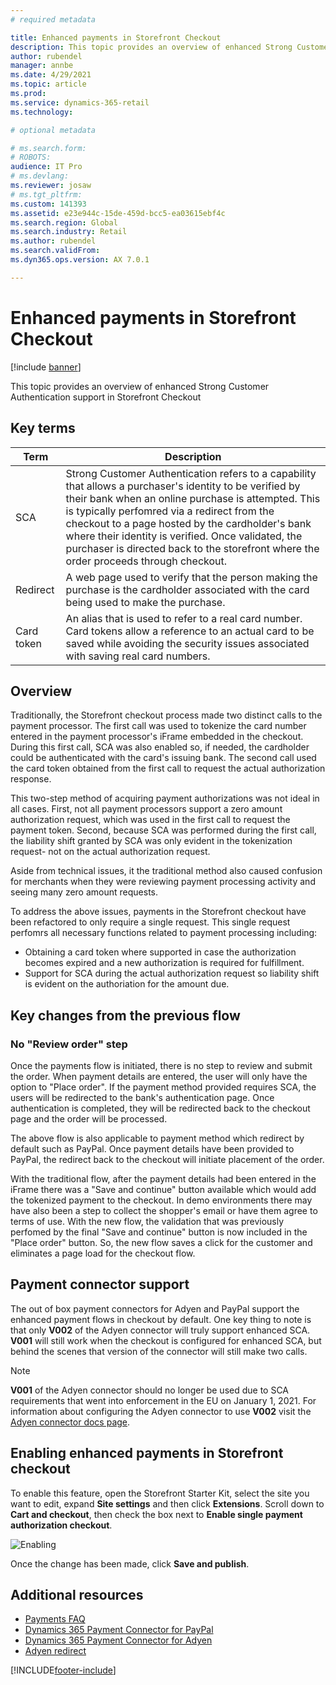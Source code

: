 ```yaml
---
# required metadata

title: Enhanced payments in Storefront Checkout
description: This topic provides an overview of enhanced Strong Customer Authentication support for Storefront checkout
author: rubendel
manager: annbe
ms.date: 4/29/2021
ms.topic: article
ms.prod: 
ms.service: dynamics-365-retail
ms.technology: 

# optional metadata

# ms.search.form: 
# ROBOTS: 
audience: IT Pro
# ms.devlang: 
ms.reviewer: josaw
# ms.tgt_pltfrm: 
ms.custom: 141393
ms.assetid: e23e944c-15de-459d-bcc5-ea03615ebf4c
ms.search.region: Global
ms.search.industry: Retail
ms.author: rubendel
ms.search.validFrom: 
ms.dyn365.ops.version: AX 7.0.1

---
```


# Enhanced payments in Storefront Checkout

[!include [banner](../includes/banner.md)]

This topic provides an overview of enhanced Strong Customer Authentication support in Storefront Checkout

## Key terms

| Term | Description |
|---|---|
| SCA | Strong Customer Authentication refers to a capability that allows a purchaser's identity to be verified by their bank when an online purchase is attempted. This is typically perfomred via a redirect from the checkout to a page hosted by the cardholder's bank where their identity is verified. Once validated, the purchaser is directed back to the storefront where the order proceeds through checkout. |
| Redirect | A web page used to verify that the person making the purchase is the cardholder associated with the card being used to make the purchase.
| Card token | An alias that is used to refer to a real card number. Card tokens allow a reference to an actual card to be saved while avoiding the security issues associated with saving real card numbers. | 

## Overview

Traditionally, the Storefront checkout process made two distinct calls to the payment processor. The first call was used to tokenize the card number entered in the payment processor's iFrame embedded in the checkout. During this first call, SCA was also enabled so, if needed, the cardholder could be authenticated with the card's issuing bank. The second call used the card token obtained from the first call to request the actual authorization response. 

This two-step method of acquiring payment authorizations was not ideal in all cases. First, not all payment processors support a zero amount authorization request, which was used in the first call to request the payment token. Second, because SCA was performed during the first call, the liability shift granted by SCA was only evident in the tokenization request- not on the actual authorization request. 

Aside from technical issues, it the traditional method also caused confusion for merchants when they were reviewing payment processing activity and seeing many zero amount requests. 

To address the above issues, payments in the Storefront checkout have been refactored to only require a single request. This single request perfomrs all necessary functions related to payment processing including:

- Obtaining a card token where supported in case the authorization becomes expired and a new authorization is required for fulfillment. 
- Support for SCA during the actual authorization request so liability shift is evident on the authoriation for the amount due.

## Key changes from the previous flow

### No "Review order" step

Once the payments flow is initiated, there is no step to review and submit the order. When payment details are entered, the user will only have the option to "Place order". If the payment method provided requires SCA, the users will be redirected to the bank's authentication page. Once authentication is completed, they will be redirected back to the checkout page and the order will be processed. 

The above flow is also applicable to payment method which redirect by default such as PayPal. Once payment details have been provided to PayPal, the redirect back to the checkout will initiate placement of the order. 

With the traditional flow, after the payment details had been entered in the iFrame there was a "Save and continue" button available which would add the tokenized payment to the checkout. In demo environments there may have also been a step to collect the shopper's email or have them agree to terms of use. With the new flow, the validation that was previously perfomed by the final "Save and continue" button is now included in the "Place order" button. So, the new flow saves a click for the customer and eliminates a page load for the checkout flow. 

## Payment connector support

The out of box payment connectors for Adyen and PayPal support the enhanced payment flows in checkout by default. One key thing to note is that only **V002** of the Adyen connector will truly support enhanced SCA. **V001** will still work when the checkout is configured for enhanced SCA, but behind the scenes that version of the connector will still make two calls. 

> [!NOTE]
> **V001** of the Adyen connector should no longer be used due to SCA requirements that went into enforcement in the EU on January 1, 2021. For information about configuring the Adyen connector to use **V002** visit the [Adyen connector docs page](adyen-connector?tabs=8-1-3#set-up-a-processor-for-new-credit-cards).

## Enabling enhanced payments in Storefront checkout

To enable this feature, open the Storefront Starter Kit, select the site you want to edit, expand **Site settings** and then click **Extensions**. Scroll down to **Cart and checkout**, then check the box next to **Enable single payment authorization checkout**. 

![Enabling](../devitpro/media/rfac.png)

Once the change has been made, click **Save and publish**. 



## Additional resources

- [Payments FAQ](dev-itpro/payments-retail.md)
- [Dynamics 365 Payment Connector for PayPal](paypal.md)
- [Dynamics 365 Payment Connector for Adyen](adyen-connector.md)
- [Adyen redirect](adyen_redirect.md)


[!INCLUDE[footer-include](../includes/footer-banner.md)]
